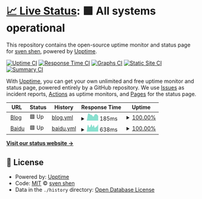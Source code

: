 # [📈 Live Status](https://status.svenshen.com): <!--live status--> **🟩 All systems operational**

This repository contains the open-source uptime monitor and status page for [sven shen](https://www.svenshen.com), powered by [Upptime](https://github.com/upptime/upptime).

[![Uptime CI](https://github.com/sven0219/statusPages/workflows/Uptime%20CI/badge.svg)](https://github.com/sven0219/statusPages/actions?query=workflow%3A%22Uptime+CI%22)
[![Response Time CI](https://github.com/sven0219/statusPages/workflows/Response%20Time%20CI/badge.svg)](https://github.com/sven0219/statusPages/actions?query=workflow%3A%22Response+Time+CI%22)
[![Graphs CI](https://github.com/sven0219/statusPages/workflows/Graphs%20CI/badge.svg)](https://github.com/sven0219/statusPages/actions?query=workflow%3A%22Graphs+CI%22)
[![Static Site CI](https://github.com/sven0219/statusPages/workflows/Static%20Site%20CI/badge.svg)](https://github.com/sven0219/statusPages/actions?query=workflow%3A%22Static+Site+CI%22)
[![Summary CI](https://github.com/sven0219/statusPages/workflows/Summary%20CI/badge.svg)](https://github.com/sven0219/statusPages/actions?query=workflow%3A%22Summary+CI%22)

With [Upptime](https://upptime.js.org), you can get your own unlimited and free uptime monitor and status page, powered entirely by a GitHub repository. We use [Issues](https://github.com/sven0219/statusPages/issues) as incident reports, [Actions](https://github.com/sven0219/statusPages/actions) as uptime monitors, and [Pages](https://status.svenshen.com) for the status page.

<!--start: status pages-->
<!-- This summary is generated by Upptime (https://github.com/upptime/upptime) -->
<!-- Do not edit this manually, your changes will be overwritten -->
<!-- prettier-ignore -->
| URL | Status | History | Response Time | Uptime |
| --- | ------ | ------- | ------------- | ------ |
| <img alt="" src="https://icons.duckduckgo.com/ip3/www.svenshen.com.ico" height="13"> [Blog](https://www.svenshen.com) | 🟩 Up | [blog.yml](https://github.com/sven0219/statusPages/commits/HEAD/history/blog.yml) | <details><summary><img alt="Response time graph" src="./graphs/blog/response-time-week.png" height="20"> 185ms</summary><br><a href="https://status.svenshen.com/history/blog"><img alt="Response time 164" src="https://img.shields.io/endpoint?url=https%3A%2F%2Fraw.githubusercontent.com%2Fsven0219%2FstatusPages%2FHEAD%2Fapi%2Fblog%2Fresponse-time.json"></a><br><a href="https://status.svenshen.com/history/blog"><img alt="24-hour response time 149" src="https://img.shields.io/endpoint?url=https%3A%2F%2Fraw.githubusercontent.com%2Fsven0219%2FstatusPages%2FHEAD%2Fapi%2Fblog%2Fresponse-time-day.json"></a><br><a href="https://status.svenshen.com/history/blog"><img alt="7-day response time 185" src="https://img.shields.io/endpoint?url=https%3A%2F%2Fraw.githubusercontent.com%2Fsven0219%2FstatusPages%2FHEAD%2Fapi%2Fblog%2Fresponse-time-week.json"></a><br><a href="https://status.svenshen.com/history/blog"><img alt="30-day response time 170" src="https://img.shields.io/endpoint?url=https%3A%2F%2Fraw.githubusercontent.com%2Fsven0219%2FstatusPages%2FHEAD%2Fapi%2Fblog%2Fresponse-time-month.json"></a><br><a href="https://status.svenshen.com/history/blog"><img alt="1-year response time 164" src="https://img.shields.io/endpoint?url=https%3A%2F%2Fraw.githubusercontent.com%2Fsven0219%2FstatusPages%2FHEAD%2Fapi%2Fblog%2Fresponse-time-year.json"></a></details> | <details><summary><a href="https://status.svenshen.com/history/blog">100.00%</a></summary><a href="https://status.svenshen.com/history/blog"><img alt="All-time uptime 100.00%" src="https://img.shields.io/endpoint?url=https%3A%2F%2Fraw.githubusercontent.com%2Fsven0219%2FstatusPages%2FHEAD%2Fapi%2Fblog%2Fuptime.json"></a><br><a href="https://status.svenshen.com/history/blog"><img alt="24-hour uptime 100.00%" src="https://img.shields.io/endpoint?url=https%3A%2F%2Fraw.githubusercontent.com%2Fsven0219%2FstatusPages%2FHEAD%2Fapi%2Fblog%2Fuptime-day.json"></a><br><a href="https://status.svenshen.com/history/blog"><img alt="7-day uptime 100.00%" src="https://img.shields.io/endpoint?url=https%3A%2F%2Fraw.githubusercontent.com%2Fsven0219%2FstatusPages%2FHEAD%2Fapi%2Fblog%2Fuptime-week.json"></a><br><a href="https://status.svenshen.com/history/blog"><img alt="30-day uptime 100.00%" src="https://img.shields.io/endpoint?url=https%3A%2F%2Fraw.githubusercontent.com%2Fsven0219%2FstatusPages%2FHEAD%2Fapi%2Fblog%2Fuptime-month.json"></a><br><a href="https://status.svenshen.com/history/blog"><img alt="1-year uptime 100.00%" src="https://img.shields.io/endpoint?url=https%3A%2F%2Fraw.githubusercontent.com%2Fsven0219%2FstatusPages%2FHEAD%2Fapi%2Fblog%2Fuptime-year.json"></a></details>
| <img alt="" src="https://icons.duckduckgo.com/ip3/baidu.com.ico" height="13"> [Baidu](http://baidu.com) | 🟩 Up | [baidu.yml](https://github.com/sven0219/statusPages/commits/HEAD/history/baidu.yml) | <details><summary><img alt="Response time graph" src="./graphs/baidu/response-time-week.png" height="20"> 638ms</summary><br><a href="https://status.svenshen.com/history/baidu"><img alt="Response time 3092" src="https://img.shields.io/endpoint?url=https%3A%2F%2Fraw.githubusercontent.com%2Fsven0219%2FstatusPages%2FHEAD%2Fapi%2Fbaidu%2Fresponse-time.json"></a><br><a href="https://status.svenshen.com/history/baidu"><img alt="24-hour response time 844" src="https://img.shields.io/endpoint?url=https%3A%2F%2Fraw.githubusercontent.com%2Fsven0219%2FstatusPages%2FHEAD%2Fapi%2Fbaidu%2Fresponse-time-day.json"></a><br><a href="https://status.svenshen.com/history/baidu"><img alt="7-day response time 638" src="https://img.shields.io/endpoint?url=https%3A%2F%2Fraw.githubusercontent.com%2Fsven0219%2FstatusPages%2FHEAD%2Fapi%2Fbaidu%2Fresponse-time-week.json"></a><br><a href="https://status.svenshen.com/history/baidu"><img alt="30-day response time 628" src="https://img.shields.io/endpoint?url=https%3A%2F%2Fraw.githubusercontent.com%2Fsven0219%2FstatusPages%2FHEAD%2Fapi%2Fbaidu%2Fresponse-time-month.json"></a><br><a href="https://status.svenshen.com/history/baidu"><img alt="1-year response time 3092" src="https://img.shields.io/endpoint?url=https%3A%2F%2Fraw.githubusercontent.com%2Fsven0219%2FstatusPages%2FHEAD%2Fapi%2Fbaidu%2Fresponse-time-year.json"></a></details> | <details><summary><a href="https://status.svenshen.com/history/baidu">100.00%</a></summary><a href="https://status.svenshen.com/history/baidu"><img alt="All-time uptime 85.85%" src="https://img.shields.io/endpoint?url=https%3A%2F%2Fraw.githubusercontent.com%2Fsven0219%2FstatusPages%2FHEAD%2Fapi%2Fbaidu%2Fuptime.json"></a><br><a href="https://status.svenshen.com/history/baidu"><img alt="24-hour uptime 100.00%" src="https://img.shields.io/endpoint?url=https%3A%2F%2Fraw.githubusercontent.com%2Fsven0219%2FstatusPages%2FHEAD%2Fapi%2Fbaidu%2Fuptime-day.json"></a><br><a href="https://status.svenshen.com/history/baidu"><img alt="7-day uptime 100.00%" src="https://img.shields.io/endpoint?url=https%3A%2F%2Fraw.githubusercontent.com%2Fsven0219%2FstatusPages%2FHEAD%2Fapi%2Fbaidu%2Fuptime-week.json"></a><br><a href="https://status.svenshen.com/history/baidu"><img alt="30-day uptime 99.58%" src="https://img.shields.io/endpoint?url=https%3A%2F%2Fraw.githubusercontent.com%2Fsven0219%2FstatusPages%2FHEAD%2Fapi%2Fbaidu%2Fuptime-month.json"></a><br><a href="https://status.svenshen.com/history/baidu"><img alt="1-year uptime 85.85%" src="https://img.shields.io/endpoint?url=https%3A%2F%2Fraw.githubusercontent.com%2Fsven0219%2FstatusPages%2FHEAD%2Fapi%2Fbaidu%2Fuptime-year.json"></a></details>

<!--end: status pages-->

[**Visit our status website →**](https://status.svenshen.com)

## 📄 License

- Powered by: [Upptime](https://github.com/upptime/upptime)
- Code: [MIT](./LICENSE) © [sven shen](https://www.svenshen.com)
- Data in the `./history` directory: [Open Database License](https://opendatacommons.org/licenses/odbl/1-0/)
